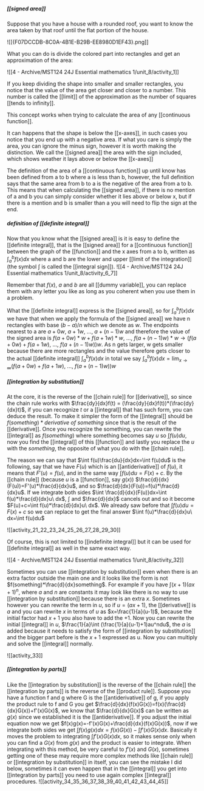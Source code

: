 
##### [[signed area]]

Suppose that you have a house with a rounded roof, you want to know the area taken by that roof until the flat portion of the house.

![[{F07DCCDB-8C0A-4B1E-B29B-EE8980D1EF43}.png]]

What you can do is divide the colored part into rectangles and get an approximation of the area:

![[4 - Archive/MST124 24J Essential mathematics 1/unit_8/activity_1]]

If you keep dividing the shape into smaller and smaller rectangles, you notice that the value of the area get closer and closer to a number. This number is called the [[limit]] of the approximation as the number of squares [[tends to infinity]].

This concept works when trying to calculate the area of any [[continuous function]].

It can happens that the shape is below the [[x-axes]], in such cases you notice that you end up with a negative area. If what you care is simply the area, you can ignore the minus sign, however it is worth making the distinction.
We call the [[signed area]] the area with the sign included, which shows weather it lays above or below the [[x-axes]]

The definition of the area of a [[continuous function]] up until know has been defined from a to b where a is less than b, however, the full definition says that the same area from b to a is the negative of the area from a to b.
This means that when calculating the [[signed area]], if there is no mention of a and b you can simply consider whether it lies above or below x, but if there is a mention and b is smaller than a you will need to flip the sign at the end.

##### definition of [[definite integral]]

Now that you know what the [[signed area]] is it is easy to define the [[definite integral]], that is the [[signed area]] for a [[continuous function]] between the graph of the [[function]] and the x axes from a to b, written as $\int_{a}^{b} f(x)dx$ where a and b are the lower and upper [[limit of the integration]] (the symbol $\int$ is called the [[integral sign]]).
![[4 - Archive/MST124 24J Essential mathematics 1/unit_8/activity_6_7]]

Remember that $f(x),\ a$ and $b$ are all [[dummy variable]], you can replace them with any letter you like as long as you coherent when you use them in a problem.

What the [[definite integral]] express is the [[signed area]], so for $\int_{a}^{b}f(x)dx$ we have that when we apply the formula of the [[signed area]] we have n rectangles with base $(b-a)/n$ which we denote as $w$. The endpoints nearest to a are $a+0w,\ a+1w,\ ...,\ a+(n-1)w$ and therefore the value of the signed area is $f(a+0w)*w+f(a+1w)*w,\ ...,\ f(a+(n-1)w)*w \rightarrow (f(a+0w)+f(a+1w),\ ...,\ f(a+(n-1)w))w$.
As n gets larger, w gets smaller because there are more rectangles and the value therefore gets closer to the actual [[definite integral]] $\int_{a}^{b}f(x)dx$ in total we say $\int_{a}^{b}f(x)dx=\lim_{x\to\infty}(f(a+0w)+f(a+1w),\ ...,\ f(a+(n-1)w))w$

##### [[integration by substitution]]

At the core, it is the reverse of the [[chain rule]] for [[derivative]], so since the chain rule works with $\frac{dy}{dx}f(t) = (\frac{dy}{dx}f(t))*(\frac{dy}{dx}t)$, if you can recognize $t$ or a [[integral]] that has such form, you can deduce the result. To make it simpler the form of the [[integral]] should be $f(something)*derivative\ of\ something$ since that is the result of the [[derivative]].
Once you recognize the something, you can rewrite the [[integral]] as $f(something)$ where something becomes say $u$ so $\int f(u)du$, now you find the [[integral]] of this [[function]] and lastly you replace the $u$ with the $something$, the opposite of what you do with the [[chain rule]].

The reason we can say that $\int f(u)\frac{du}{dx}dx=\int f(u)du$ is the following, say that we have $F(u)$ which is an [[antiderivative]] of $f(u)$, it means that $F'(u)=f(u)$, and in the same way $\int f(u)du=F(x)+c$. By the [[chain rule]] (because $u$ is a [[function]], say $g(x)$) $\frac{d}{dx}(F(u))=F'(u)*\frac{d}{dx}u$, and so $\frac{d}{dx}(F(u))=f(u)*\frac{d}{dx}u$. If we integrate both sides $\int \frac{d}{dx}(F(u))dx=\int f(u)*\frac{d}{dx}u\ dx$, $\int$ and $\frac{d}{dx}$ cancels out and so it become  $F(u)+c=\int f(u)*\frac{d}{dx}u\ dx$. We already saw before that $\int f(u)du=F(x)+c$ so we can replace to get the final answer $\int f(u)*\frac{d}{dx}u\ dx=\int f(u)du$

![[activity_21_22_23_24_25_26_27_28_29_30]]

Of course, this is not limited to [[indefinite integral]] but it can be used for [[definite integral]] as well in the same exact way.

![[4 - Archive/MST124 24J Essential mathematics 1/unit_8/activity_32]]

Sometimes you can use [[integration by substitution]] even when there is an extra factor outside the main one and it looks like the form is not $f(something)*\frac{d}{dx}something$. For example if you have $\int (x+1)(ax+1)^n$, where $a$ and $n$ are constants it may look like there is no way to use [[integration by substitution]] because there is an extra $x$.
Sometimes however you can rewrite the term in $u$, so if $u=(ax+1)$, the [[derivative]] is $a$ and you can rewrite $x$ in terms of $u$ as $x=\frac{1}{a}(u-1)$, because the initial factor had $x+1$ you also have to add the +1. Now you can rewrite the initial [[integral]] in $u$, $\frac{1}{a}\int (\frac{1}{a}(u-1)+1)au^ndu$, the $a$ is added because it needs to satisfy the form of [[integration by substitution]] and the bigger part before is the $x+1$ expressed as u. Now you can multiply and solve the [[integral]] normally.

![[activity_33]]

##### [[integration by parts]]

Like the [[integration by substitution]] is the reverse of the [[chain rule]] the [[integration by parts]] is the reverse of the [[product rule]].
Suppose you have a function f and g where G is the [[antiderivative]] of g, if you apply the product rule to f and G you get $\frac{d}{dx}(f(x)G(x))=f(x)(\frac{d}{dx}G(x))+f'(x)G(x)$, we know that $\frac{d}{dx}G(x)$ can be written as $g(x)$ since we established it is the [[antiderivative]].
If you adjust the initial equation now we get $f(x)g(x)=-f'(x)G(x)+\frac{d}{dx}(f(x)G(x))$, now if we integrate both sides we get  $\int f(x)g(x)dx=f(x)G(x))-\int f'(x)G(x)dx$.
Basically it moves the problem to integrating $\int f'(x)G(x)dx$, so it makes sense only when you can find a $G(x)$ from $g(x)$ and the product is easier to integrate.
When integrating with this method, be very careful to $f'(x)$ and $G(x)$, sometimes getting one of these may require more complex methods like [[chain rule]] or [[integration by substitution]] in itself, you can see the mistake I did below, sometimes it can even happen that in the [[integral]] you get into [[integration by parts]] you need to use again complex [[integral]] procedures.
![[activity_34_35_36_37_38_39_40_41_42_43_44_45]]

